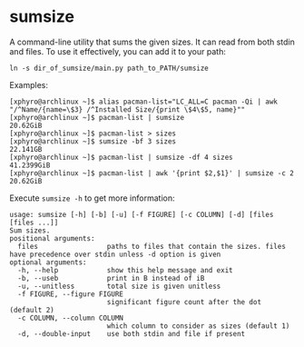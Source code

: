 # sumsize
A command-line utility that sums the given sizes. It can read from both stdin and files. To use it effectively, you can add it to your path:
```
ln -s dir_of_sumsize/main.py path_to_PATH/sumsize
```

Examples:
```
[xphyro@archlinux ~]$ alias pacman-list="LC_ALL=C pacman -Qi | awk "/^Name/{name=\$3} /^Installed Size/{print \$4\$5, name}""
[xphyro@archlinux ~]$ pacman-list | sumsize
20.62GiB
[xphyro@archlinux ~]$ pacman-list > sizes
[xphyro@archlinux ~]$ sumsize -bf 3 sizes
22.141GB
[xphyro@archlinux ~]$ pacman-list | sumsize -df 4 sizes 
41.2399GiB 
[xphyro@archlinux ~]$ pacman-list | awk '{print $2,$1}' | sumsize -c 2
20.62GiB
```

Execute `sumsize -h` to get more information:
```
usage: sumsize [-h] [-b] [-u] [-f FIGURE] [-c COLUMN] [-d] [files [files ...]] 
Sum sizes. 
positional arguments: 
  files                 paths to files that contain the sizes. files have precedence over stdin unless -d option is given 
optional arguments: 
  -h, --help            show this help message and exit 
  -b, --useb            print in B instead of iB 
  -u, --unitless        total size is given unitless 
  -f FIGURE, --figure FIGURE 
                        significant figure count after the dot (default 2) 
  -c COLUMN, --column COLUMN 
                        which column to consider as sizes (default 1) 
  -d, --double-input    use both stdin and file if present 
```

